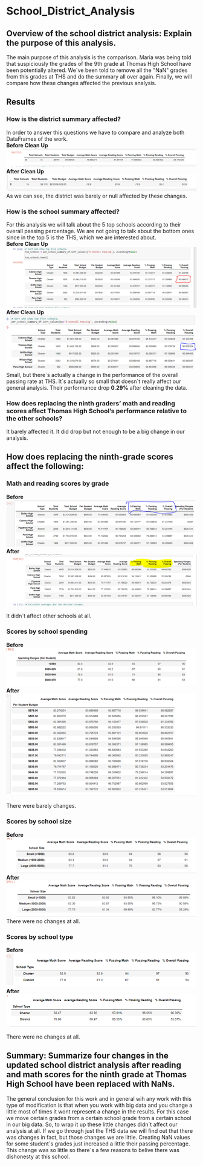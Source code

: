 # School_District_Analysis
## Overview of the school district analysis: Explain the purpose of this analysis.
The main purpose of this analysis is the comparison. Maria was being told that suspiciously the grades of the 9th grade at Thomas High School have been potentially altered. We´ve been told to remove all the "NaN" grades from this grades at THS and do the summary all over again. Finally, we will compare how these changes affected the previous analysis.

## Results

### How is the district summary affected?
In order to answer this questions we have to compare and analyze both DataFrames of the work.  
**Before Clean Up**  
![Before district summary](https://github.com/ManuelRuizF/School_District_Analysis/blob/main/resources/DistrictSum_before.PNG)  
**After Clean Up**
![After district summary](https://github.com/ManuelRuizF/School_District_Analysis/blob/main/resources/DistrictSum_After.PNG)  
As we can see, the district was barely or null affected by these changes.
### How is the school summary affected?  
For this analysis we will talk about the 5 top schools according to their overall passing percentage. We are not going to talk about the bottom ones since in the top 5 is the THS, which we are interested about.  
**Before Clean Up**   
![School_Sum](https://github.com/ManuelRuizF/School_District_Analysis/blob/main/resources/SchoolSum_Before.PNG)  
**After Clean Up**  
![SchoolSum_After](https://github.com/ManuelRuizF/School_District_Analysis/blob/main/resources/SchoolSum_After.PNG)  
Small, but there´s actually a change in the performance of the overall passing rate at THS. It´s actually so small that doesn´t really affect our general analysis. Their performance drop **0.29%** after cleaning the data.  


### How does replacing the ninth graders’ math and reading scores affect Thomas High School’s performance relative to the other schools?  
It barely affected it. It did drop but not enough to be a big change in our analysis.  
## How does replacing the ninth-grade scores affect the following:  
### Math and reading scores by grade  
**Before**  
![grades_before](https://github.com/ManuelRuizF/School_District_Analysis/blob/main/resources/Before_grades.PNG)  
**After**  
![grades_after](https://github.com/ManuelRuizF/School_District_Analysis/blob/main/resources/After_grades.PNG)  

It didn´t affect other schools at all.  

### Scores by school spending
**Before** 
![spendingbefore](https://github.com/ManuelRuizF/School_District_Analysis/blob/main/resources/spendingbefore.PNG)
**After**  
![spendingafter](https://github.com/ManuelRuizF/School_District_Analysis/blob/main/resources/spendingafter.PNG)  

There were barely changes.  

### Scores by school size  
**Before**  
![sizebefore](https://github.com/ManuelRuizF/School_District_Analysis/blob/main/resources/schoolsizebefore.PNG)
**After**  
![sizeafter](https://github.com/ManuelRuizF/School_District_Analysis/blob/main/resources/schoolsizeafter.PNG)  
There were no changes at all.   

### Scores by school type  
**Before**  
![typebefore](https://github.com/ManuelRuizF/School_District_Analysis/blob/main/resources/schooltypebefore.PNG)
**After**  
![typeafter](https://github.com/ManuelRuizF/School_District_Analysis/blob/main/resources/schooltypeafter.PNG)  

There were no changes at all.
## Summary: Summarize four changes in the updated school district analysis after reading and math scores for the ninth grade at Thomas High School have been replaced with NaNs.  
The general conclusion for this work and in general wih any work with this type of modification is that when you work with big data and you change a little most of times it wont represent a change in the results. For this case we move certain grades from a certain school grade from a certain school in our big data. So, to wrap it up these little changes didn´t affect our analysis at all. If we go through just the THS data we will find out that there was changes in fact, but those changes we are little. Creating NaN values for some student´s grades just increased a little their passing percentage. This change was so little so there´s a few reasons to belive there was dishonesty at this school. 
